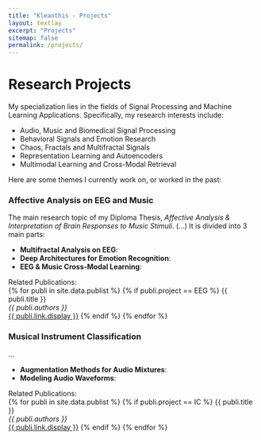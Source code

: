 ```yaml
---
title: "Kleanthis - Projects"
layout: textlay
excerpt: "Projects"
sitemap: false
permalink: /projects/
---
```


# Research Projects

My specialization lies in the fields of Signal Processing and Machine Learning Applications. Specifically, my research interests include:

* Audio, Music and Biomedical Signal Processing
* Behavioral Signals and Emotion Research
* Chaos, Fractals and Multifractal Signals
* Representation Learning and Autoencoders
* Multimodal Learning and Cross-Modal Retrieval

Here are some themes I currently work on, or worked in the past:

### Affective Analysis on EEG and Music

The main research topic of my Diploma Thesis, *Affective Analysis & Interpretation of Brain Responses to Music Stimuli*. (...)  It is divided into 3 main parts:
* **Multifractal Analysis on EEG**: 
* **Deep Architectures for Emotion Recognition**:
* **EEG & Music Cross-Modal Learning**:

Related Publications:  
{% for publi in site.data.publist %}
{% if publi.project == EEG %}
  {{ publi.title }} <br />
  <em>{{ publi.authors }} </em><br /><a href="{{ publi.link.url }}">{{ publi.link.display }}</a>
{% endif %}
{% endfor %}

### Musical Instrument Classification

...
* **Augmentation Methods for Audio Mixtures**:
* **Modeling Audio Waveforms**:

Related Publications:  
{% for publi in site.data.publist %}
{% if publi.project == IC %}
  {{ publi.title }} <br />
  <em>{{ publi.authors }} </em><br /><a href="{{ publi.link.url }}">{{ publi.link.display }}</a>
{% endif %}
{% endfor %}
